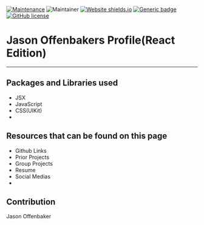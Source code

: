 [![Maintenance](https://img.shields.io/badge/Maintained%3F-yes-green.svg)](https://GitHub.com/Naereen/StrapDown.js/graphs/commit-activity) ![Maintainer](https://img.shields.io/badge/maintainer-Jason%20Offenbaker-purple) [![Website shields.io](https://img.shields.io/website-up-down-green-red/http/shields.io.svg)](http://shields.io/) [![Generic badge](https://img.shields.io/badge/One%20Word%20Description-Portfolio-<COLOR>.svg)](https://shields.io/) [![GitHub license](https://img.shields.io/github/license/Naereen/StrapDown.js.svg)](https://github.com/Naereen/StrapDown.js/blob/master/LICENSE)

# Jason Offenbakers Profile(React Edition)

***

## Packages and Libraries used
* JSX
* JavaScript
* CSS(UIKit)
* 
## Resources that can be found on this page

* Github Links
* Prior Projects
* Group Projects
* Resume
* Social Medias
* 
## Contribution
Jason Offenbaker
